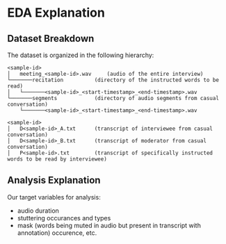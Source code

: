 # EDA Explanation

## Dataset Breakdown

The dataset is organized in the following hierarchy:

```Audio Portion of Dataset [audio_deid_full]
<sample-id>
│	meeting_<sample-id>.wav 	(audio of the entire interview)
└───────recitation			(directory of the instructed words to be read)
│	└───────<sample-id>_<start-timestamp>_<end-timestamp>.wav
└───────segments			(directory of audio segments from casual conversation)
	└───────<sample-id>_<start-timestamp>_<end-timestamp>.wav 
```

```Transcription Portion of Dataset [updated_annotated_deid_full]
<sample-id>
│	D<sample-id>_A.txt 		(transcript of interviewee from casual conversation)
│	D<sample-id>_B.txt		(transcript of moderator from casual conversation)
│	P<sample-id>.txt		(transcript of specifically instructed words to be read by interviewee)
```


## Analysis Explanation

Our target variables for analysis:

* audio duration
* stuttering occurances and types
* mask (words being muted in audio but present in transcript with annotation) occurence, etc.

